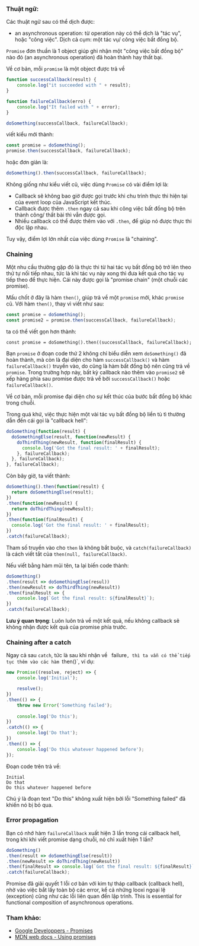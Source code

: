 
### Thuật ngữ:

Các thuật ngữ sau có thể dịch được:
- an asynchronous operation: từ operation này có thể dịch là "tác vụ", hoặc "công việc". Dịch cả cụm: một tác vụ/ công việc bất đồng bộ. 

`Promise` đơn thuần là 1 object giúp ghi nhận một "công việc bất đồng bộ" nào đó (an asynchronous operation) đã hoàn thành hay thất bại.

Về cơ bản, mỗi `promise` là một object được trả về 

```js
function successCallback(result) {
    console.log("it succeeded with " + result);    
}

function failureCallback(erro) {
    console.log("It failed with " + error);
}

doSomething(successCallback, failureCallback);
```

viết kiểu mới thành:
```js 
const promise = doSomething();
promise.then(successCallback, failureCallback);
```

hoặc đơn giản là:
```js 
doSomething().then(successCallback, failureCallback);
```

Không giống như kiểu viết cũ, việc dùng `Promise` có vài điểm lợi là:
- Callback sẽ không bao giờ được gọi trước khi chu trình thực thi hiện tại của event loop của JavaScript kết thúc.
- Callback được thêm `.then` ngay cả sau khi công việc bất đồng bộ trên thành công/ thất bài thì vẫn được gọi. 
- Nhiều callback có thể được thêm vào với `.then`, để giúp nó được thực thi độc lập nhau. 

Tuy vậy, điểm lợi lớn nhất của việc dùng `Promise` là "chaining".

### Chaining

Một nhu cầu thường gặp đó là thực thi từ hai tác vụ bất đồng bộ trở lên theo thứ tự nối tiếp nhau, tức là khi tác vụ này xong thì đưa kết quả cho tác vụ tiếp theo để thực hiện. Cái này được gọi là "promise chain" (một chuỗi các promise).

Mấu chốt ở đây là hàm `then()`, giúp trả về một `promise` mới, khác `promise` cũ. Với hàm `then()`, thay vì viết như sau:

```js
const promise = doSomething();
const promise2 = promise.then(successCallback, failureCallback);
```

ta có thể viết gọn hơn thành:

```
const promise = doSomething().then((successCallback, failureCallback);
````

Bạn `promise` ở đoạn code thứ 2 không chỉ biểu diễn xem `doSomething()` đã hoàn thành, mà còn là đại diện cho hàm `successCallback()` và hàm `failureCallback()` truyền vào, do cũng là hàm bất đồng bộ nên cũng trả về ` promise`. Trong trường hợp này, bất kỳ callback nào thêm vào `promise2` sẽ xếp hàng phía sau promise được trả về bởi `successCallback()` hoặc `failureCallback()`.

Về cơ bản, mỗi promise đại diện cho sự kết thúc của bước bất đồng bộ khác trong chuỗi. 

Trong quá khứ, việc thực hiện một vài tác vụ bất đồng bộ liền tù tì thường dẫn đến cái gọi là "callback hell":

```js
doSomething(function(result) {
  doSomethingElse(result, function(newResult) {
    doThirdThing(newResult, function(finalResult) {
      console.log('Got the final result: ' + finalResult);
    }, failureCallback);
  }, failureCallback);
}, failureCallback);
```

Còn bây giờ, ta viết thành:
```js
doSomething().then(function(result) {
  return doSomethingElse(result);
})
.then(function(newResult) {
  return doThirdThing(newResult);
})
.then(function(finalResult) {
  console.log('Got the final result: ' + finalResult);
})
.catch(failureCallback);
```

Tham số truyền vào cho `then` là không bắt buộc, và `catch(failureCallback)` là cách viết tắt của `then(null, failureCallback)`. 

Nếu viết bằng hàm mũi tên, ta lại biến code thành:
```js
doSomething()
.then(result => doSomethingElse(resul))
.then(newResult => doThirdThing(newResult))
.then(finalResult => {
    console.log(`Got the final result: ${finalResult}`);
})
.catch(failureCallback);
```

**Lưu ý quan trọng**: Luôn luôn trả về một kết quả, nếu không callback sẽ không nhận được kết quả của promise phía trước.

### Chaining after a catch

Ngay cả sau `catch`, tức là sau khi nhận về ` `failure`, thì ta vẫn có thể tiếp tục thêm vào các hàm `then()`, ví dụ:

```js
new Promise((resolve, reject) => {
    console.log('Initial');

    resolve();
})
.then(() => {
    throw new Error('Something failed');
        
    console.log('Do this');
})
.catch(() => {
    console.log('Do that');
})
.then(() => {
    console.log('Do this whatever happened before');
});
```

Đoạn code trên trả về:
```
Initial
Do that
Do this whatever happened before
```

Chú ý là đoạn text "Do this" không xuất hiện bởi lỗi "Something failed" đã khiến nó bị bỏ qua.

### Error propagation

Bạn có nhớ hàm `failureCallback` xuất hiện 3 lần trong cái callback hell, trong khi khi viết promise dạng chuỗi, nó chỉ xuất hiện 1 lần?

```js
doSomething()
.then(result => doSomethingElse(result))
.then(newResult => doThirdThing(newResult))
.then(finalResult => console.log(`Got the final result: ${finalResult}`))
.catch(failureCallback);
```

Promise đã giải quyết 1 lỗi cơ bản với kim tự tháp callback (callback hell), nhờ vào việc bắt lấy toàn bộ các error, kể cả những looxi ngoại lệ (exception) cũng như các lỗi liên quan đến lập trình. This is essential for functional composition of asynchronous operations.


### Tham khảo:

- [Google Developpers - Promises](https://developers.google.com/web/fundamentals/primers/promises)
- [MDN web docs - Using promises](https://developer.mozilla.org/en-US/docs/Web/JavaScript/Guide/Using_promises)
